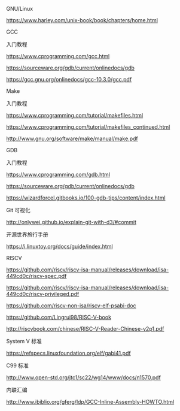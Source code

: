 GNU/Linux

https://www.harley.com/unix-book/book/chapters/home.html



GCC

入门教程

https://www.cprogramming.com/gcc.html

https://sourceware.org/gdb/current/onlinedocs/gdb

https://gcc.gnu.org/onlinedocs/gcc-10.3.0/gcc.pdf



Make

入门教程

https://www.cprogramming.com/tutorial/makefiles.html

https://www.cprogramming.com/tutorial/makefiles_continued.html

http://www.gnu.org/software/make/manual/make.pdf



GDB

入门教程

https://www.cprogramming.com/gdb.html

https://sourceware.org/gdb/current/onlinedocs/gdb

https://wizardforcel.gitbooks.io/100-gdb-tips/content/index.html



Git 可视化

http://onlywei.github.io/explain-git-with-d3/#commit



开源世界旅行手册

https://i.linuxtoy.org/docs/guide/index.html



RISCV

https://github.com/riscv/riscv-isa-manual/releases/download/isa-449cd0c/riscv-spec.pdf

https://github.com/riscv/riscv-isa-manual/releases/download/isa-449cd0c/riscv-privileged.pdf

https://github.com/riscv-non-isa/riscv-elf-psabi-doc

https://github.com/Lingrui98/RISC-V-book

http://riscvbook.com/chinese/RISC-V-Reader-Chinese-v2p1.pdf



System V 标准

https://refspecs.linuxfoundation.org/elf/gabi41.pdf



C99 标准

http://www.open-std.org/jtc1/sc22/wg14/www/docs/n1570.pdf



内联汇编

http://www.ibiblio.org/gferg/ldp/GCC-Inline-Assembly-HOWTO.html

